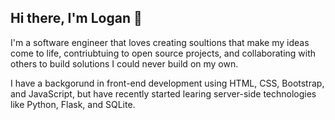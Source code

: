 ## Hi there, I'm Logan 👋
I'm a software engineer that loves creating soultions that make my ideas come to life, contriubtuing to open source projects, and collaborating with others to build solutions I could never build on my own.

I have a backgorund in front-end development using HTML, CSS, Bootstrap, and JavaScript, but have recently started learing server-side technologies like Python, Flask, and SQLite.



<!--
**DevLoggith/DevLoggith** is a ✨ _special_ ✨ repository because its `README.md` (this file) appears on your GitHub profile.

Here are some ideas to get you started:

- 🔭 I’m currently working on ...
- 🌱 I’m currently learning ...
- 👯 I’m looking to collaborate on ...
- 🤔 I’m looking for help with ...
- 💬 Ask me about ...
- 📫 How to reach me: ...
- 😄 Pronouns: ...
- ⚡ Fun fact: ...
-->
